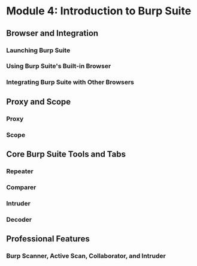 # Module 4: Introduction to Burp Suite

## Browser and Integration

### Launching Burp Suite



### Using Burp Suite's Built-in Browser



### Integrating Burp Suite with Other Browsers



## Proxy and Scope

### Proxy



### Scope



## Core Burp Suite Tools and Tabs

### Repeater



### Comparer



### Intruder



### Decoder



## Professional Features

### Burp Scanner, Active Scan, Collaborator, and Intruder


